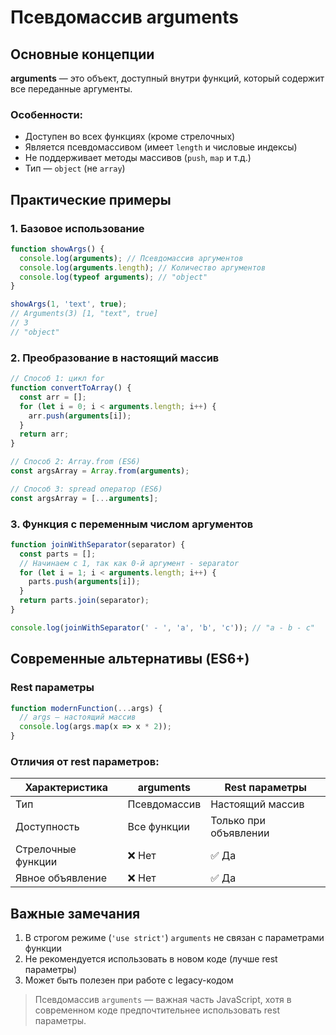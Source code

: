# Псевдомассив arguments

## Основные концепции

**arguments** — это объект, доступный внутри функций, который содержит все переданные аргументы.

### Особенности:
- Доступен во всех функциях (кроме стрелочных)
- Является псевдомассивом (имеет `length` и числовые индексы)
- Не поддерживает методы массивов (`push`, `map` и т.д.)
- Тип — `object` (не `array`)

## Практические примеры

### 1. Базовое использование

```javascript
function showArgs() {
  console.log(arguments); // Псевдомассив аргументов
  console.log(arguments.length); // Количество аргументов
  console.log(typeof arguments); // "object"
}

showArgs(1, 'text', true);
// Arguments(3) [1, "text", true]
// 3
// "object"
```

### 2. Преобразование в настоящий массив

```javascript
// Способ 1: цикл for
function convertToArray() {
  const arr = [];
  for (let i = 0; i < arguments.length; i++) {
    arr.push(arguments[i]);
  }
  return arr;
}

// Способ 2: Array.from (ES6)
const argsArray = Array.from(arguments);

// Способ 3: spread оператор (ES6)
const argsArray = [...arguments];
```

### 3. Функция с переменным числом аргументов

```javascript
function joinWithSeparator(separator) {
  const parts = [];
  // Начинаем с 1, так как 0-й аргумент - separator
  for (let i = 1; i < arguments.length; i++) {
    parts.push(arguments[i]);
  }
  return parts.join(separator);
}

console.log(joinWithSeparator(' - ', 'a', 'b', 'c')); // "a - b - c"
```

## Современные альтернативы (ES6+)

### Rest параметры

```javascript
function modernFunction(...args) {
  // args — настоящий массив
  console.log(args.map(x => x * 2));
}
```

### Отличия от rest параметров:

| Характеристика | arguments | Rest параметры |
|----------------|-----------|----------------|
| Тип | Псевдомассив | Настоящий массив |
| Доступность | Все функции | Только при объявлении |
| Стрелочные функции | ❌ Нет | ✅ Да |
| Явное объявление | ❌ Нет | ✅ Да |

## Важные замечания

1. В строгом режиме (`'use strict'`) `arguments` не связан с параметрами функции
2. Не рекомендуется использовать в новом коде (лучше rest параметры)
3. Может быть полезен при работе с legacy-кодом

> Псевдомассив `arguments` — важная часть JavaScript, хотя в современном коде предпочтительнее использовать rest параметры.


